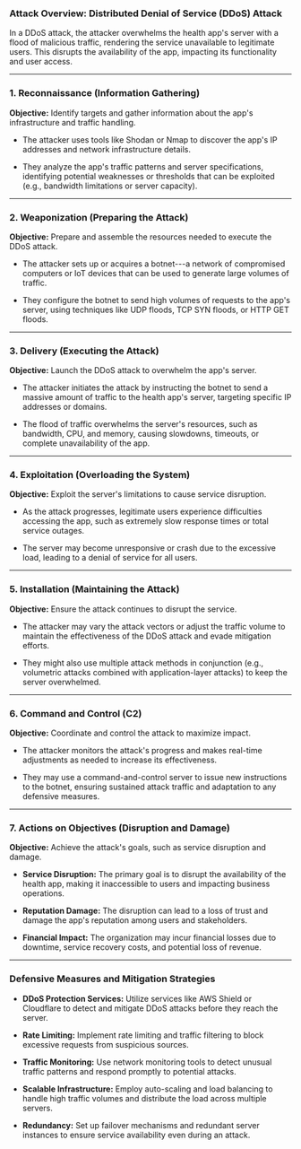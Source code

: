 ### **Attack Overview: Distributed Denial of Service (DDoS) Attack**

In a DDoS attack, the attacker overwhelms the health app's server with a flood of malicious traffic, rendering the service unavailable to legitimate users. This disrupts the availability of the app, impacting its functionality and user access.

* * * * *

### **1\. Reconnaissance (Information Gathering)**

**Objective:** Identify targets and gather information about the app's infrastructure and traffic handling.

-   The attacker uses tools like Shodan or Nmap to discover the app's IP addresses and network infrastructure details.

-   They analyze the app's traffic patterns and server specifications, identifying potential weaknesses or thresholds that can be exploited (e.g., bandwidth limitations or server capacity).

* * * * *

### **2\. Weaponization (Preparing the Attack)**

**Objective:** Prepare and assemble the resources needed to execute the DDoS attack.

-   The attacker sets up or acquires a botnet---a network of compromised computers or IoT devices that can be used to generate large volumes of traffic.

-   They configure the botnet to send high volumes of requests to the app's server, using techniques like UDP floods, TCP SYN floods, or HTTP GET floods.

* * * * *

### **3\. Delivery (Executing the Attack)**

**Objective:** Launch the DDoS attack to overwhelm the app's server.

-   The attacker initiates the attack by instructing the botnet to send a massive amount of traffic to the health app's server, targeting specific IP addresses or domains.

-   The flood of traffic overwhelms the server's resources, such as bandwidth, CPU, and memory, causing slowdowns, timeouts, or complete unavailability of the app.

* * * * *

### **4\. Exploitation (Overloading the System)**

**Objective:** Exploit the server's limitations to cause service disruption.

-   As the attack progresses, legitimate users experience difficulties accessing the app, such as extremely slow response times or total service outages.

-   The server may become unresponsive or crash due to the excessive load, leading to a denial of service for all users.

* * * * *

### **5\. Installation (Maintaining the Attack)**

**Objective:** Ensure the attack continues to disrupt the service.

-   The attacker may vary the attack vectors or adjust the traffic volume to maintain the effectiveness of the DDoS attack and evade mitigation efforts.

-   They might also use multiple attack methods in conjunction (e.g., volumetric attacks combined with application-layer attacks) to keep the server overwhelmed.

* * * * *

### **6\. Command and Control (C2)**

**Objective:** Coordinate and control the attack to maximize impact.

-   The attacker monitors the attack's progress and makes real-time adjustments as needed to increase its effectiveness.

-   They may use a command-and-control server to issue new instructions to the botnet, ensuring sustained attack traffic and adaptation to any defensive measures.

* * * * *

### **7\. Actions on Objectives (Disruption and Damage)**

**Objective:** Achieve the attack's goals, such as service disruption and damage.

-   **Service Disruption:** The primary goal is to disrupt the availability of the health app, making it inaccessible to users and impacting business operations.

-   **Reputation Damage:** The disruption can lead to a loss of trust and damage the app's reputation among users and stakeholders.

-   **Financial Impact:** The organization may incur financial losses due to downtime, service recovery costs, and potential loss of revenue.

* * * * *

### **Defensive Measures and Mitigation Strategies**

-   **DDoS Protection Services:** Utilize services like AWS Shield or Cloudflare to detect and mitigate DDoS attacks before they reach the server.

-   **Rate Limiting:** Implement rate limiting and traffic filtering to block excessive requests from suspicious sources.

-   **Traffic Monitoring:** Use network monitoring tools to detect unusual traffic patterns and respond promptly to potential attacks.

-   **Scalable Infrastructure:** Employ auto-scaling and load balancing to handle high traffic volumes and distribute the load across multiple servers.

-   **Redundancy:** Set up failover mechanisms and redundant server instances to ensure service availability even during an attack.
